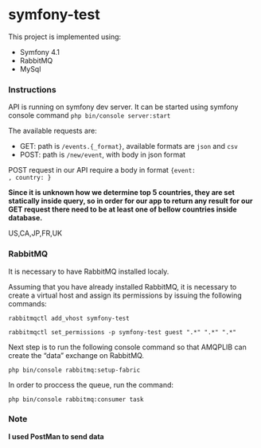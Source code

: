 # symfony-test

This project is implemented using:
<ul>
<li>Symfony 4.1</li>
<li>RabbitMQ</li>
<li>MySql</li>
</ul>
<h3>Instructions</h3>
API is running on symfony dev server.
It can be started using symfony console command <code>php bin/console server:start</code>

The available requests are:
<ul>
<li>GET: path is <code>/events.{_format}</code>, available formats are <code>json</code> and <code>csv</code></li>
<li>POST: path is <code>/new/event</code>, with body in json format</li>
</ul>

POST request in our API require a body in format
<code>{event: <some event>, country: <some country>}</code>

<b>Since it is unknown how we determine top 5 countries, 
   they are set statically inside query, so in order for
   our app to return any result for our GET request there need to be at least
   one of bellow countries inside database.</b>
<p>US,CA,JP,FR,UK</p>

<h3>RabbitMQ</h3>
It is necessary to have RabbitMQ installed localy.
<p>Assuming that you have already installed RabbitMQ, it is necessary to create a virtual host and assign its permissions by issuing the following commands:</p>
<p><code>rabbitmqctl add_vhost symfony-test</code></p>
<p><code>rabbitmqctl set_permissions -p symfony-test guest ".*" ".*" ".*"</code></p>
<p>Next step is to run the following console command so that AMQPLIB can create the “data” exchange on RabbitMQ.</p>
<code>php bin/console rabbitmq:setup-fabric</code>
<p>In order to proccess the queue, run the command:</p>
<code>php bin/console rabbitmq:consumer task</code>

<h3>Note</h3>
<b>I used PostMan to send data</b>
